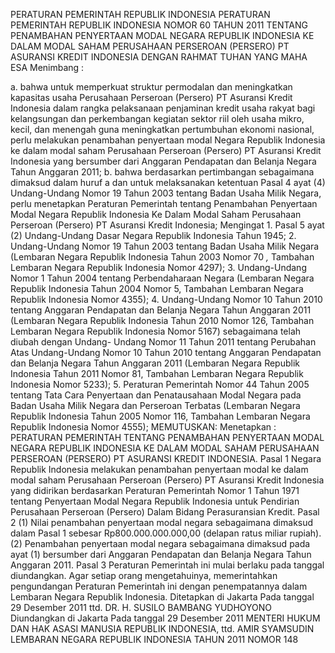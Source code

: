  PERATURAN PEMERINTAH REPUBLIK INDONESIA PERATURAN PEMERINTAH REPUBLIK INDONESIA NOMOR 60 TAHUN 2011 TENTANG PENAMBAHAN PENYERTAAN MODAL NEGARA REPUBLIK INDONESIA KE DALAM MODAL SAHAM PERUSAHAAN PERSEROAN (PERSERO) PT ASURANSI KREDIT INDONESIA
DENGAN RAHMAT TUHAN YANG MAHA ESA
Menimbang :

a. bahwa untuk memperkuat struktur permodalan dan meningkatkan kapasitas usaha Perusahaan Perseroan (Persero) PT Asuransi Kredit Indonesia dalam rangka pelaksanaan penjaminan kredit usaha rakyat bagi kelangsungan dan perkembangan kegiatan sektor riil oleh usaha mikro, kecil, dan menengah guna meningkatkan pertumbuhan ekonomi nasional, perlu melakukan penambahan penyertaan modal Negara Republik Indonesia ke dalam modal saham Perusahaan Perseroan (Persero) PT Asuransi Kredit Indonesia yang bersumber dari Anggaran Pendapatan dan Belanja Negara Tahun Anggaran 2011;
b. bahwa berdasarkan pertimbangan sebagaimana dimaksud dalam huruf a dan untuk melaksanakan ketentuan Pasal 4 ayat (4) Undang-Undang Nomor 19 Tahun 2003 tentang Badan Usaha Milik Negara, perlu menetapkan Peraturan Pemerintah tentang Penambahan Penyertaan Modal Negara Republik Indonesia Ke Dalam Modal Saham Perusahaan Perseroan (Persero) PT Asuransi Kredit Indonesia; Mengingat 1. Pasal 5 ayat (2) Undang-Undang Dasar Negara Republik Indonesia Tahun 1945;
2. Undang-Undang Nomor 19 Tahun 2003 tentang Badan Usaha Milik Negara (Lembaran Negara Republik Indonesia Tahun 2003 Nomor 70 _,_ Tambahan Lembaran Negara Republik Indonesia Nomor 4297);
3. Undang-Undang Nomor 1 Tahun 2004 tentang Perbendaharaan Negara (Lembaran Negara Republik Indonesia Tahun 2004 Nomor 5, Tambahan Lembaran Negara Republik Indonesia Nomor 4355);
4. Undang-Undang Nomor 10 Tahun 2010 tentang Anggaran Pendapatan dan Belanja Negara Tahun Anggaran 2011 (Lembaran Negara Republik Indonesia Tahun 2010 Nomor 126, Tambahan Lembaran Negara Republik Indonesia Nomor 5167) sebagaimana telah diubah dengan Undang- Undang Nomor 11 Tahun 2011 tentang Perubahan Atas Undang-Undang Nomor 10 Tahun 2010 tentang Anggaran Pendapatan dan Belanja Negara Tahun Anggaran 2011 (Lembaran Negara Republik Indonesia Tahun 2011 Nomor 81, Tambahan Lembaran Negara Republik Indonesia Nomor 5233);
5. Peraturan Pemerintah Nomor 44 Tahun 2005 tentang Tata Cara Penyertaan dan Penatausahaan Modal Negara pada Badan Usaha Milik Negara dan Perseroan Terbatas (Lembaran Negara Republik Indonesia Tahun 2005 Nomor 116, Tambahan Lembaran Negara Republik Indonesia Nomor 4555);
MEMUTUSKAN:
 Menetapkan : PERATURAN PEMERINTAH TENTANG PENAMBAHAN PENYERTAAN MODAL NEGARA REPUBLIK INDONESIA KE DALAM MODAL SAHAM PERUSAHAAN PERSEROAN (PERSERO) PT ASURANSI KREDIT INDONESIA.
Pasal 1
Negara Republik Indonesia melakukan penambahan penyertaan modal ke dalam modal saham Perusahaan Perseroan (Persero) PT Asuransi Kredit Indonesia yang didirikan berdasarkan Peraturan Pemerintah Nomor 1 Tahun 1971 tentang Penyertaan Modal Negara Republik Indonesia untuk Pendirian Perusahaan Perseroan (Persero) Dalam Bidang Perasuransian Kredit.
Pasal 2
(1) Nilai penambahan penyertaan modal negara sebagaimana dimaksud dalam Pasal 1 sebesar Rp800.000.000.000,00 (delapan ratus miliar rupiah).
(2) Penambahan penyertaan modal negara sebagaimana dimaksud pada ayat (1) bersumber dari Anggaran Pendapatan dan Belanja Negara Tahun Anggaran 2011.
Pasal 3
Peraturan Pemerintah ini mulai berlaku pada tanggal diundangkan.
Agar setiap orang mengetahuinya, memerintahkan pengundangan Peraturan Pemerintah ini dengan penempatannya dalam Lembaran Negara Republik Indonesia. Ditetapkan di Jakarta Pada tanggal 29 Desember 2011 ttd. DR. H. SUSILO BAMBANG YUDHOYONO Diundangkan di Jakarta Pada tanggal 29 Desember 2011 MENTERI HUKUM DAN HAK ASASI MANUSIA REPUBLIK INDONESIA, ttd. AMIR SYAMSUDIN LEMBARAN NEGARA REPUBLIK INDONESIA TAHUN 2011 NOMOR 148